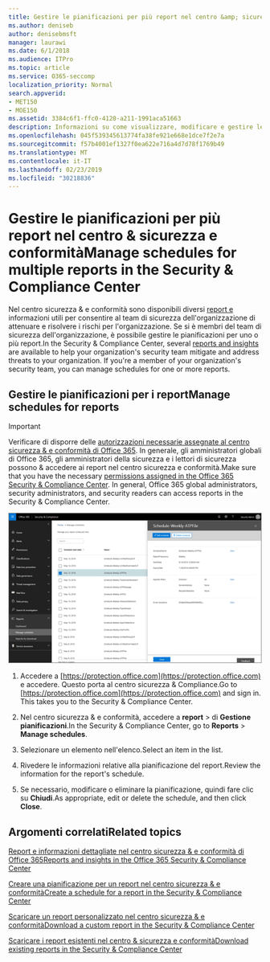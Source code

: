```yaml
---
title: Gestire le pianificazioni per più report nel centro &amp; sicurezza e conformità
ms.author: deniseb
author: denisebmsft
manager: laurawi
ms.date: 6/1/2018
ms.audience: ITPro
ms.topic: article
ms.service: O365-seccomp
localization_priority: Normal
search.appverid:
- MET150
- MOE150
ms.assetid: 3384c6f1-ffc0-4120-a211-1991aca51663
description: Informazioni su come visualizzare, modificare e gestire le pianificazioni per i report nel centro &amp; sicurezza e conformità.
ms.openlocfilehash: 045f539345613774fa38fe921e668e1dce7f2e7a
ms.sourcegitcommit: f57b4001ef1327f0ea622e716a4d7d78f1769b49
ms.translationtype: MT
ms.contentlocale: it-IT
ms.lasthandoff: 02/23/2019
ms.locfileid: "30218836"
---
```

# <a name="manage-schedules-for-multiple-reports-in-the-security-amp-compliance-center"></a><span data-ttu-id="cf82d-103">Gestire le pianificazioni per più report nel centro &amp; sicurezza e conformità</span><span class="sxs-lookup"><span data-stu-id="cf82d-103">Manage schedules for multiple reports in the Security &amp; Compliance Center</span></span>

<span data-ttu-id="cf82d-p101">Nel centro sicurezza &amp; e conformità sono disponibili diversi [report e](reports-and-insights-in-security-and-compliance.md) informazioni utili per consentire al team di sicurezza dell'organizzazione di attenuare e risolvere i rischi per l'organizzazione. Se si è membri del team di sicurezza dell'organizzazione, è possibile gestire le pianificazioni per uno o più report.</span><span class="sxs-lookup"><span data-stu-id="cf82d-p101">In the Security &amp; Compliance Center, several [reports and insights](reports-and-insights-in-security-and-compliance.md) are available to help your organization's security team mitigate and address threats to your organization. If you're a member of your organization's security team, you can manage schedules for one or more reports.</span></span> 
  
## <a name="manage-schedules-for-reports"></a><span data-ttu-id="cf82d-106">Gestire le pianificazioni per i report</span><span class="sxs-lookup"><span data-stu-id="cf82d-106">Manage schedules for reports</span></span>

> [!IMPORTANT]
> <span data-ttu-id="cf82d-p102">Verificare di disporre delle [autorizzazioni necessarie assegnate al centro sicurezza &amp; e conformità di Office 365](permissions-in-the-security-and-compliance-center.md). In generale, gli amministratori globali di Office 365, gli amministratori della sicurezza e i lettori di sicurezza possono &amp; accedere ai report nel centro sicurezza e conformità.</span><span class="sxs-lookup"><span data-stu-id="cf82d-p102">Make sure that you have the necessary [permissions assigned in the Office 365 Security &amp; Compliance Center](permissions-in-the-security-and-compliance-center.md). In general, Office 365 global administrators, security administrators, and security readers can access reports in the Security &amp; Compliance Center.</span></span> 
  
![Nel centro sicurezza &amp; e conformità, scegliere rapporti \> Gestione pianificazioni](media/efa5e2f9-bf73-4f85-acea-f1ca7e2bca5e.png)

1. <span data-ttu-id="cf82d-p103">Accedere a [https://protection.office.com](https://protection.office.com) e accedere. Questo porta al centro sicurezza & Compliance.</span><span class="sxs-lookup"><span data-stu-id="cf82d-p103">Go to [https://protection.office.com](https://protection.office.com) and sign in. This takes you to the Security & Compliance Center.</span></span>

2. <span data-ttu-id="cf82d-112">Nel centro sicurezza &amp; e conformità, accedere a **report** \> di **Gestione pianificazioni**.</span><span class="sxs-lookup"><span data-stu-id="cf82d-112">In the Security &amp; Compliance Center, go to **Reports** \> **Manage schedules**.</span></span>
    
3. <span data-ttu-id="cf82d-113">Selezionare un elemento nell'elenco.</span><span class="sxs-lookup"><span data-stu-id="cf82d-113">Select an item in the list.</span></span>
    
4. <span data-ttu-id="cf82d-114">Rivedere le informazioni relative alla pianificazione del report.</span><span class="sxs-lookup"><span data-stu-id="cf82d-114">Review the information for the report's schedule.</span></span>
    
5. <span data-ttu-id="cf82d-115">Se necessario, modificare o eliminare la pianificazione, quindi fare clic su **Chiudi**.</span><span class="sxs-lookup"><span data-stu-id="cf82d-115">As appropriate, edit or delete the schedule, and then click **Close**.</span></span>
    
## <a name="related-topics"></a><span data-ttu-id="cf82d-116">Argomenti correlati</span><span class="sxs-lookup"><span data-stu-id="cf82d-116">Related topics</span></span>

[<span data-ttu-id="cf82d-117">Report e informazioni dettagliate nel centro sicurezza &amp; e conformità di Office 365</span><span class="sxs-lookup"><span data-stu-id="cf82d-117">Reports and insights in the Office 365 Security &amp; Compliance Center</span></span>](reports-and-insights-in-security-and-compliance.md)
  
[<span data-ttu-id="cf82d-118">Creare una pianificazione per un report nel centro sicurezza &amp; e conformità</span><span class="sxs-lookup"><span data-stu-id="cf82d-118">Create a schedule for a report in the Security &amp; Compliance Center</span></span>](create-a-schedule-for-a-report.md)
  
[<span data-ttu-id="cf82d-119">Scaricare un report personalizzato nel centro sicurezza &amp; e conformità</span><span class="sxs-lookup"><span data-stu-id="cf82d-119">Download a custom report in the Security &amp; Compliance Center</span></span>](set-up-and-download-a-custom-report.md)
  
[<span data-ttu-id="cf82d-120">Scaricare i report esistenti nel centro &amp; sicurezza e conformità</span><span class="sxs-lookup"><span data-stu-id="cf82d-120">Download existing reports in the Security &amp; Compliance Center</span></span>](download-existing-reports.md)
  

